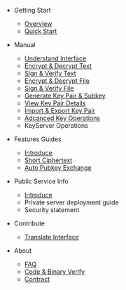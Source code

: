 - Getting Start
    - [Overview](overview.md)
    - [Quick Start](quick-start.md)

- Manual
    - [Understand Interface](manual/understand-interface.md)
    - [Encrypt & Decrypt Text](manual/encrypt-decrypt-text.md)
    - [Sign & Verify Text](manual/sign-verify-text.md)
    - [Encrypt & Decrypt File](manual/encrypt-decrypt-file.md)
    - [Sign & Verify File](manual/sign-verify-file.md)
    - [Generate Key Pair & Subkey](manual/generate-key.md)
    - [View Key Pair Details](manual/view-keypair-info.md)
    - [Import & Export Key Pair](manual/import-export-key-pair.md)
    - [Adcanced Key Operations](manual/advance-key-opera.md)
    - KeyServer Operations

- Features Guides
    - [Introduce](features/introduce.md)
    - [Short Ciphertext](features/short-ciphertext.md)
    - [Auto Pubkey Exchange](features/automatic-pubkey-exchange.md)

- Public Service Info
    - [Introduce](server/introduce.md)
    - Private server deployment guide
    - Security statement

- Contribute
    - [Translate Interface](translate-interface.md)
- About
    - [FAQ](faq.md)
    - [Code & Binary Verify](about/code-binary-verify.md)
    - [Contract](contract.md)
